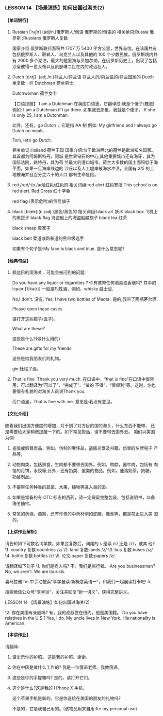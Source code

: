### LESSON 14 【场景演练】如何出国过海关(2)

#### 【单词银行】

1. Russian [ˈrʌʃn] (adj/n.)俄罗斯人/俄语 俄罗斯的/俄语的
   相关单词:Russia 俄罗斯 ;Russians 俄罗斯人复数

   国家介绍:俄罗斯联邦面积共 1707 万 5400 平方公里，世界首位。在该国共有 包括俄罗斯人、靼郸人、乌克兰人以及其他的 100 个少数民族。俄罗斯境内共 有 2000 多个湖泊，最大的是里海与贝加尔湖。在俄罗斯历史上，出现了包括 沙皇彼得一世大帝以及凯瑟琳二世在内的政治狂人。

2. Dutch [dʌtʃ] :(adj./n.)荷兰人/荷兰语 荷兰人的/荷兰语的/荷兰国家的
   Dutch 单复数一样
   Dutchman 荷兰男士;

   Dutchwoman 荷兰女士

   【口语提醒】
   I am a Dutchman 在英国口语里，它翻译成:我是个傻子(蠢蛋) 例如:
   I am a Dutchman if I go there.
   如果我去那里，我就是个傻子。
   If she is only 25, I am a Dutchman.

   此外，还有，go Dutch ，它是指 AA 制 例如:
   My girlfriend and I always go Dutch on meals. 

   Tom, let’s go Dutch.

   相关单词:Holland 荷兰王国 国家介绍:位于欧洲西北的荷兰是欧洲知名国家。其首都为阿姆斯特丹，阿城 是世界钻石的中心;其他重要城市还有海牙，其为国际法院，路特丹，其为荷 兰最大的港口城市。荷兰大多数的国土面积低于海平面，如果一旦海岸线边的 沙丘以及人工堤岸被海水冲溃，全国有 2/5 的土地被淹并且百分之六十的人口 都有生命危险。

3. red /red/:(n./adj)红色/红色的 相关词组:red alert 红色警报
   This school is on red alert.
   Red Cross 红十字会

   red flag (表示危险)的信号旗子

4. black [blæk]:(n./adj.)黑色/黑色的 相关词组:black art 妖术
   black box 飞机上的黑匣子
   black flag 海盗船上的海盗骷髅旗子 black tea 红茶

   black sheep 败家子

   black belt 柔道或跆拳道的黑带级选手

   如果有个句子是:My face is black and blue. 是什么意思呢? 

#### 【经典句型】

1. 抵达目的国海关，可能会被问到的问题:

   Do you have any liquor or cigarettes ? 你有携带任何酒类或香烟吗?
    其中的 liquor [ˈlɪkə(r)] 一般是烈性酒，例如，whisky 威士忌,

   No,I don't.
   没有.
   Yes, I have two bottles of Maotai. 是的,我带了两瓶茅台酒.

   Please open these cases.

   请打开这些箱子(盒子)。

   What are these?

   这些是什么?(做什么用的)

   These are gifts for my friends.

   这些是给我朋友们的礼物。

   gin 杜松子酒。

2. That is fine. Thank you very much.
    在口语中，“that is fine”在口语中很常用，可以翻译为“可以了”、“完成了”、“做的 不错”、“很顺利”等。这时，你也要很有礼貌的对海关人员说Thank you.

   而口语里，That is fine with me. 意思是:我没有意见。

#### 【文化介绍】

随着我们出国方便度的增加，对于到了对方目的国的海关，什么东西不能带， 还是需要给大家稍微提醒一下的。如下常见物品，请不要带去国外去。 咱们以美国为例:

1. 盗版或假冒商品，例如，仿制的奢侈品，盗版光盘及书籍，仿冒的名牌电子 产品等;

2. 动物肉类，包括熟食，生肉都不要带去国外。例如，鸭脖，酱牛肉，包括有 肉馅的月饼，水饺等;此外，还有奶类、蛋类的物品，例如，速溶奶茶，奶糖， 奶酪制品。

3. 不要带任何种类的蔬菜、水果、植物等进入目的国。

4. 如果是常备的有 OTC 标志的西药，请一定保留完整包装，包括说明书，以备 海关抽检。

5. 常见的药酒、燕窝，还有珍贵的中药材例如蛇胆、鹿茸等，都是禁止进入美 国的。

#### 【上讲作业解析】

 请告知如下可数名词单数，如果变复数后，词尾的 s 是读 /s/ 还是 /z/，或其 他?
 \1. country
 复数:countries /z/
 \2. land
 复数:lands /z/
 \3. bus
 复数:buses /ɪz/
 \4. bottle
 复数:bottles /z/
 \5. 论文:paper
 复数:papers /z/

请翻译如下句子
 \1. 你们是商人吗? 不，我们是旅行者。
 Are you businessmen? No, we aren’t. We are tourists.

喜马拉雅 fm 中手动搜索“享学晨读:新概念英语一”，和我们一起晨读打卡吧! 5

搜索微信公众号“享学派”，关注并回复“新一讲义”，获得完整讲义。

LESSON 14 【场景演练】如何出国过海关(2)

\2. 你在美国有亲戚吗? 有，我的叔叔住在纽约，他是美国籍。
 Do you have relatives in the U.S.? Yes, I do. My uncle lives in New York. His nationality is American.

#### 【本讲作业】 

请翻译:

1. 请出示你的护照。 这是我的护照。谢谢。

2. 你在中国是做什么工作的? 我是一位俄语老师。我教俄语。 

3. 这些是你的手提箱吗? 是的。请打开它们。

4. 这个是什么?这是我的 I Phone X 手机。

   这个苹果手机是新的。它是你送给在美国的朋友的礼物吗?

   不是的，它是我自己用的。(该物品用来自用:for my personal use)